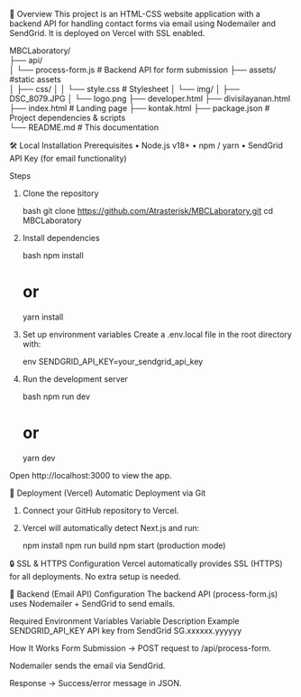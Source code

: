 📌 Overview
This project is an HTML-CSS website application with a backend API for handling contact forms via email using Nodemailer and SendGrid. It is deployed on Vercel with SSL enabled.

MBCLaboratory/  
├── api/  
│   └── process-form.js     # Backend API for form submission 
├── assets/ #static assets    
│   ├── css/
│   │    └── style.css      # Stylesheet 
│   └── img/
│        ├── DSC_8079.JPG
│        └── logo.png
├── developer.html
├── divisilayanan.html
├── index.html              # Landing page
├── kontak.html
├── package.json            # Project dependencies & scripts  
└── README.md               # This documentation

🛠️ Local Installation
Prerequisites
• Node.js v18+
• npm / yarn
• SendGrid API Key (for email functionality)

Steps
1. Clone the repository

      bash
    git clone https://github.com/Atrasterisk/MBCLaboratory.git
    cd MBCLaboratory

2. Install dependencies

      bash
    npm install
    # or
    yarn install

3. Set up environment variables
Create a .env.local file in the root directory with:

      env
    SENDGRID_API_KEY=your_sendgrid_api_key

4. Run the development server

      bash
    npm run dev
    # or
    yarn dev

Open http://localhost:3000 to view the app.

🚀 Deployment (Vercel)
Automatic Deployment via Git
1. Connect your GitHub repository to Vercel.
2. Vercel will automatically detect Next.js and run:

    npm install
    npm run build
    npm start (production mode)

🔒 SSL & HTTPS Configuration
Vercel automatically provides SSL (HTTPS) for all deployments. No extra setup is needed.

📧 Backend (Email API) Configuration
The backend API (process-form.js) uses Nodemailer + SendGrid to send emails.

Required Environment Variables
Variable	        Description	          Example
SENDGRID_API_KEY	API key from SendGrid	SG.xxxxxx.yyyyyy

How It Works
Form Submission → POST request to /api/process-form.

Nodemailer sends the email via SendGrid.

Response → Success/error message in JSON.
